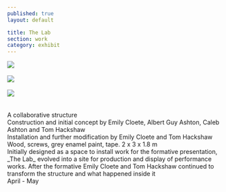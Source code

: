 ```yaml
---
published: true
layout: default

title: The Lab
section: work
category: exhibit
---
```


<img src="https://c2.staticflickr.com/8/7194/26790512986_fd2f84588e_z.jpg">
<br><br>
<img src="https://c2.staticflickr.com/8/7260/26731276222_1e432a9448_c.jpg">
<br><br>
<img src="https://c2.staticflickr.com/8/7239/26825007595_2b83be840d_c.jpg">
<br><br><br>
A collaborative structure
<br>
Construction and initial concept by Emily Cloete, Albert Guy Ashton, Caleb Ashton and Tom Hackshaw
<br>
Installation and further modification by Emily Cloete and Tom Hackshaw
<br>
Wood, screws, grey enamel paint, tape. 2 x 3 x 1.8 m
<br>
Initially designed as a space to install work for the formative presentation, _The Lab_ evolved into a site for production and display of performance works. After the formative Emily Cloete and Tom Hackshaw continued to transform the structure and what happened inside it
<br>
April - May
